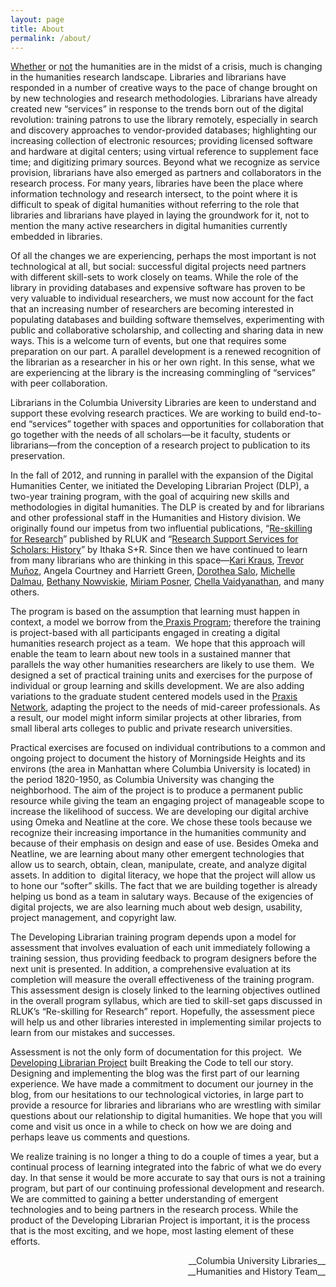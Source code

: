 ```yaml
---
layout: page
title: About
permalink: /about/
---
```


<p><a href="http://www.humanitiescommission.org/">Whether</a> or <a href="http://chronicle.com/blognetwork/edgeofthewest/2013/06/10/the-humanities-crisis/">not</a> the humanities are in the midst of a crisis, much is changing in the humanities research landscape. Libraries and librarians have responded in a number of creative ways to the pace of change brought on by new technologies and research methodologies. Librarians have already created new “services” in response to the trends born out of the digital revolution: training patrons to use the library remotely, especially in search and discovery approaches to vendor-provided databases; highlighting our increasing collection of electronic resources; providing licensed software and hardware at digital centers; using virtual reference to supplement face time; and digitizing primary sources. Beyond what we recognize as service provision, librarians have also emerged as partners and collaborators in the research process. For many years, libraries have been the place where information technology and research intersect, to the point where it is difficult to speak of digital humanities without referring to the role that libraries and librarians have played in laying the groundwork for it, not to mention the many active researchers in digital humanities currently embedded in libraries.</p>



<p>Of all the changes we are experiencing, perhaps the most important is not technological at all, but social: successful digital projects need partners with different skill-sets to work closely on teams. While the role of the library in providing databases and expensive software has proven to be very valuable to individual researchers, we must now account for the fact that an increasing number of researchers are becoming interested in populating databases and building software themselves, experimenting with public and collaborative scholarship, and collecting and sharing data in new ways. This is a welcome turn of events, but one that requires some preparation on our part. A parallel development is a renewed recognition of the librarian as a researcher in his or her own right. In this sense, what we are experiencing at the library is the increasing commingling of “services” with peer collaboration.</p>



<p>Librarians in the Columbia University Libraries are keen to understand and support these evolving research practices. We are working to build end-to-end “services” together with spaces and opportunities for collaboration that go together with the needs of all scholars—be it faculty, students or librarians—from the conception of a research project to publication to its preservation.</p>



<p>In the fall of 2012, and running in parallel with the expansion of the Digital Humanities Center, we initiated the Developing Librarian Project (DLP), a two-year training program, with the goal of acquiring new skills and methodologies in digital humanities. The DLP is created by and for librarians and other professional staff in the Humanities and History division. We originally found our impetus from two influential publications, “<a href="http://www.rluk.ac.uk/content/re-skilling-research">Re-skilling for Research</a>” published by RLUK and “<a href="http://www.sr.ithaka.org/research-publications/research-support-services-scholars">Research Support Services for Scholars: History</a>” by Ithaka S+R. Since then we have continued to learn from many librarians who are thinking in this space—<a href="http://www.karikraus.com/">Kari Kraus</a>, <a href="http://trevormunoz.com/">Trevor Muñoz</a>, Angela Courtney and Harriett Green, <a href="http://dsalo.info/">Dorothea Salo</a>, <a href="http://www.dlib.indiana.edu/~mdalmau/michi/index.php">Michelle Dalmau</a>, <a href="http://nowviskie.org/">Bethany Nowviskie</a>, <a href="http://www.miriamposner.com/">Miriam Posner</a>, <a href="http://chellavaidyanathan.wordpress.com/">Chella Vaidyanathan</a>, and many others.</p>



<p>The program is based on the assumption that learning must happen in context, a model we borrow from the<a href="http://praxis.scholarslab.org/"> Praxis Program</a>; therefore the training is project-based with all participants engaged in creating a digital humanities research project as a team.  We hope that this approach will enable the team to learn about new tools in a sustained manner that parallels the way other humanities researchers are likely to use them.  We designed a set of practical training units and exercises for the purpose of individual or group learning and skills development. We are also adding variations to the graduate student centered models used in the <a href="http://praxis-network.org/">Praxis Network</a>, adapting the project to the needs of mid-career professionals. As a result, our model might inform similar projects at other libraries, from small liberal arts colleges to public and private research universities.</p>



<p>Practical exercises are focused on individual contributions to a common and ongoing project to document the history of Morningside Heights and its environs (the area in Manhattan where Columbia University is located) in the period 1820-1950, as Columbia University was changing the neighborhood. The aim of the project is to produce a permanent public resource while giving the team an engaging project of manageable scope to increase the likelihood of success. We are developing our digital archive using Omeka and Neatline at the core. We chose these tools because we recognize their increasing importance in the humanities community and because of their emphasis on design and ease of use. Besides Omeka and Neatline, we are learning about many other emergent technologies that allow us to search, obtain, clean, manipulate, create, and analyze digital assets. In addition to  digital literacy, we hope that the project will allow us to hone our “softer” skills. The fact that we are building together is already helping us bond as a team in salutary ways. Because of the exigencies of digital projects, we are also learning much about web design, usability, project management, and copyright law.</p>



<p>The Developing Librarian training program depends upon a model for assessment that involves evaluation of each unit immediately following a training session, thus providing feedback to program designers before the next unit is presented. In addition, a comprehensive evaluation at its completion will measure the overall effectiveness of the training program. This assessment design is closely linked to the learning objectives outlined in the overall program syllabus, which are tied to skill-set gaps discussed in RLUK’s “Re-skilling for Research” report. Hopefully, the assessment piece will help us and other libraries interested in implementing similar projects to learn from our mistakes and successes.</p>



<p>Assessment is not the only form of documentation for this project.  We<a href="http://www.columbia.edu/cgi-bin/cul/resolve?developinglibrarian"> Developing Librarian Project</a> built Breaking the Code to tell our story. Designing and implementing the blog was the first part of our learning experience. We have made a commitment to document our journey in the blog, from our hesitations to our technological victories, in large part to provide a resource for libraries and librarians who are wrestling with similar questions about our relationship to digital humanities. We hope that you will come and visit us once in a while to check on how we are doing and perhaps leave us comments and questions.</p>



<p>We realize training is no longer a thing to do a couple of times a year, but a continual process of learning integrated into the fabric of what we do every day. In that sense it would be more accurate to say that ours is not a training program, but part of our continuing professional development and research. We are committed to gaining a better understanding of emergent technologies and to being partners in the research process. While the product of the Developing Librarian Project is important, it is the process that is the most exciting, and we hope, most lasting element of these efforts.</p>



<p style="text-align: right;">__Columbia University Libraries__<br />
__Humanities and History Team__</p>
